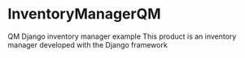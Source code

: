 # InventoryManagerQM
QM Django inventory manager example
This product is an inventory manager developed with the Django framework
